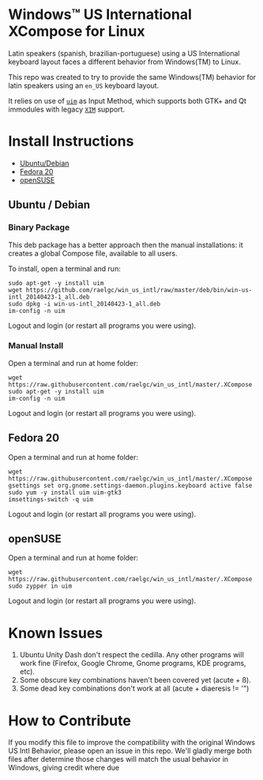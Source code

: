 # Windows™ US International XCompose for Linux

Latin speakers (spanish, brazilian-portuguese) using a US International keyboard layout faces a different behavior from Windows(TM) to Linux.

This repo was created to try to provide the same Windows(TM) behavior for latin speakers using an `en_US` keyboard layout.

It relies on use of [`uim`](http://en.wikipedia.org/wiki/Uim) as Input Method, which supports both GTK+ and Qt immodules with legacy [`XIM`](http://en.wikipedia.org/wiki/Xim) support.


# Install Instructions

* [Ubuntu/Debian](#ubuntu--debian)  
* [Fedora 20](#fedora-20)  
* [openSUSE](#opensuse)

## Ubuntu / Debian

### Binary Package

This deb package has a better approach then the manual installations: it creates a global Compose file, available to all users.

To install, open a terminal and run:

```term
sudo apt-get -y install uim
wget https://github.com/raelgc/win_us_intl/raw/master/deb/bin/win-us-intl_20140423-1_all.deb
sudo dpkg -i win-us-intl_20140423-1_all.deb
im-config -n uim
```

Logout and login (or restart all programs you were using).

### Manual Install

Open a terminal and run at home folder:

```term
wget https://raw.githubusercontent.com/raelgc/win_us_intl/master/.XCompose
sudo apt-get -y install uim
im-config -n uim
```
Logout and login (or restart all programs you were using).

## Fedora 20

Open a terminal and run at home folder:

```term
wget https://raw.githubusercontent.com/raelgc/win_us_intl/master/.XCompose
gsettings set org.gnome.settings-daemon.plugins.keyboard active false
sudo yum -y install uim uim-gtk3
imsettings-switch -q uim
```
Logout and login (or restart all programs you were using).

## openSUSE

Open a terminal and run at home folder:

```term
wget https://raw.githubusercontent.com/raelgc/win_us_intl/master/.XCompose
sudo zypper in uim
```
Logout and login (or restart all programs you were using).


# Known Issues

1. Ubuntu Unity Dash don't respect the cedilla. Any other programs will work fine (Firefox, Google Chrome, Gnome programs, KDE programs, etc).
2. Some obscure key combinations haven't been covered yet (acute + ß).
3. Some dead key combinations don't work at all (acute + diaeresis != '")


# How to Contribute

If you modify this file to improve the compatibility with the
 original Windows US Intl Behavior, please open an issue in this repo.
 We'll gladly merge both files after determine those changes will
 match the usual behavior in Windows, giving credit where due
